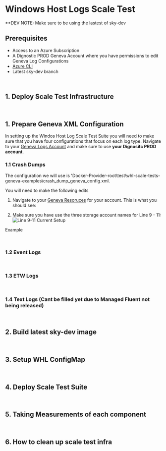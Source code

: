 # Windows Host Logs Scale Test

**DEV NOTE: Make sure to be using the lastest of sky-dev

## Prerequisites
- Access to an Azure Subscription
- A Dignostic PROD Geneva Account where you have permissions to edit Geneva Log Configurations
- [Azure CLI](https://learn.microsoft.com/en-us/cli/azure/install-azure-cli)
- Latest sky-dev branch
<br>

## 1. Deploy Scale Test Infrastructure 
<br>

## 1. Prepare Geneva XML Configuration
In setting up the Windos Host Log Scale Test Suite you will need to make sure that you have four configurations that focus on each log type. Navigate to your [Geneva Logs Account](https://portal.microsoftgeneva.com/account/logs/configurations) and make sure to use **your Dignositc PROD account**.
<br>

### 1.1 Crash Dumps
The configuration we will use is 'Docker-Provider-root\test\whl-scale-tests-geneva-examples\crash_dump_geneva_config.xml. 

You will need to make the following edits

1. Navigate to your [Geneva Resoruces](https://portal.microsoftgeneva.com/account/logs/resources) for your account. This is what you should see: 

2. Make sure you have use the three storage account names for Line 9 - 11:
![Line 9-11 Current Setup](images/current-storage-account-setup.png)

Example


<br>

### 1.2 Event Logs
<br>

### 1.3 ETW Logs
<br>

### 1.4 Text Logs (Cant be filled yet due to Managed Fluent not being released)
<br>

## 2. Build latest sky-dev image
<br>

## 3. Setup WHL ConfigMap 
<br>

## 4. Deploy Scale Test Suite 
<br>

## 5. Taking Measurements of each component
<br>

## 6. How to clean up scale test infra
